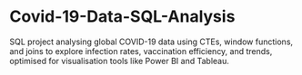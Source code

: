 # Covid-19-Data-SQL-Analysis
SQL project analysing global COVID-19 data using CTEs, window functions, and joins to explore infection rates, vaccination efficiency, and trends, optimised for visualisation tools like Power BI and Tableau.
